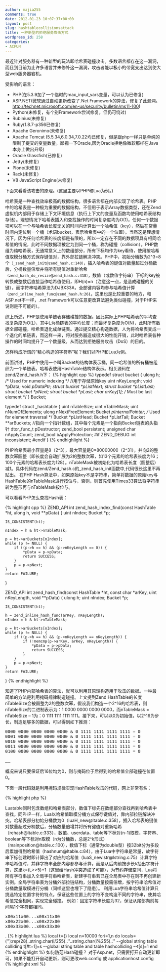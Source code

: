 ```yaml
---
author: majia255
comments: true
date: 2012-01-23 10:07:37+00:00
layout: post
slug: hashtablecollisionsattack
title: 一种新型的拒绝服务攻击方式
wordpress_id: 258
categories:
- ACFUN
---
```


最近针对服务器有一种新型的玩法即哈希表碰撞攻击。多数语言都存在这一漏洞，而且到目前为止许多语言并未修补这一漏洞，攻击者能以极小的带宽支出达到使大型web服务器宕机。

受影响的语言：

- PHP(在5.3.9加了一个临时的max_input_vars变量，可以认为已修复)
- ASP.NET(微软通过自动更新改变了.Net Framework的算法，修复了此漏洞。http://technet.microsoft.com/en-us/security/bulletin/ms11-100)
- Python(未修复，有个别Framework尝试修复，但仍可绕过)
- Rubinius(未修复)
- Ruby(1.8.7-p356已修复)
- Apache Geronimo(未修复)
- Apache Tomcat (5.5.34,6.0.34,7.0.22均已修复，但是跟php一样只是单纯的限制了提交的变量数量。鄙视一下Oracle,因为Oracle拒绝像微软那样在Java本身上做出升级)
- Oracle Glassfish(已修复)
- Jetty(未修复)
- Plone(未修复)
- Rack(未修复)
- V8 JavaScript Engine(未修复)


下面来看看该攻击的原理。(这里主要以PHP和Lua为例。)

哈希表是一种查找效率极高的数据结构，很多语言都在内部实现了哈希表。PHP中的哈希表是一种极为重要的数据结构，不但用于表示Array数据类型，还在Zend虚拟机内部用于存储上下文环境信息（执行上下文的变量及函数均使用哈希表结构存储）。理想情况下哈希表插入和查找操作的时间复杂度均为O(1)，任何一个数据项可以在一个与哈希表长度无关的时间内计算出一个哈希值（key），然后在常量时间内定位到一个桶（术语bucket，表示哈希表中的一个位置）。当然这是理想情况下，因为任何哈希表的长度都是有限的，所以一定存在不同的数据项具有相同哈希值的情况，此时不同数据项被定为到同一个桶，称为碰撞（collision）。PHP数组为纯哈希表，无通常意义上的数组部分，所有下标均作为key看待，使用按哈希值取模分桶方式保存键值对，靠外部拉链解决冲突。PHP中，初始分桶数为2^3=8个```（_zend_hash_init@zend_hash.c:140）```，插入哈希表的键值对数量超过分桶数后，分桶数量倍增并将所有键值对重新哈希```（zend_hash_do_resize@zend_hash.c:418）```，数值（或数值字符串）下标的key被转换成整数后直接当作哈希值使用，即H(n)=n（注意这一点，是造成碰撞的关键），而字符串哈希算法为DJBX33A，全部键内容均参与哈希值计算```（zend_inline_hash_func@zend_hash.h:261```，这里也是比较重要的地方，和ASP.net不一样，.net Framework可以任意更改算法避免类似碰撞，对于PHP来说则是不可能的）。

综上所述，PHP是使用单链表存储碰撞的数据，因此实际上PHP哈希表的平均查找复杂度为O(L)，其中L为桶链表的平均长度；而最坏复杂度为O(N)，此时所有数据全部碰撞，哈希表退化成单链表。通过提交精心构造数据，人为将哈希表变成一个退化的单链表，而这样一来，将对服务器造成很大的性能开销，此时哈希表各种操作的时间均提升了一个数量级，从而达到拒绝服务攻击（DoS）的目的。

怎样构成所谓的“精心构造的字符串”呢？我们以PHP和Lua为例。

前面讲过，PHP中使用一个叫Backet的结构体表示桶，同一哈希值的所有桶被组织为一个单链表。哈希表使用HashTable结构体表示。相关源码在zend/Zend_hash.h下：
{% highlight cpp %}
typedef struct bucket {
    ulong h;                        /* Used for numeric indexing */ //用于存储原始key
    uint nKeyLength;
    void *pData;
    void *pDataPtr;
    struct bucket \*pListNext;
    struct bucket \*pListLast;
    struct bucket \*pNext;
    struct bucket \*pLast;
    char arKey[1]; /* Must be last element */
} Bucket;
 
typedef struct _hashtable {
    uint nTableSize;
    uint nTableMask;
    uint nNumOfElements;
    ulong nNextFreeElement;
    Bucket *pInternalPointer;   /* Used for element traversal */
    Bucket *pListHead;
    Bucket *pListTail;
    Bucket *\*arBuckets; //指向一个指针数组，其中每个元素是一个指向Bucket链表的头指针
    dtor_func_t pDestructor;
    zend_bool persistent;
    unsigned char nApplyCount;
    zend_bool bApplyProtection;
#if ZEND_DEBUG
    int inconsistent;
#endif
} 
{% endhighlight %}

PHP哈希表最小容量是8（2^3），最大容量是0×80000000（2^31），并向2的整数次幂圆整（即长度会自动扩展为2的整数次幂，如13个元素的哈希表长度为16；100个元素的哈希表长度为128）。nTableMask被初始化为哈希表长度（圆整后）减1。具体代码在zend/Zend\_hash.c的\_zend\_hash\_init函数中,代码很长这里不再贴出。
在PHP Hash算法中，如果原始key不是字符串，简单将数据的原始key与HashTable的nTableMask进行按位与，否则，则首先使用Times33算法将字符串转为整形再与nTableMask按位与。

可以看看PHP怎么查找Hash表：

{% highlight cpp %}
ZEND_API int zend_hash_index_find(const HashTable *ht, ulong h, void **pData)
{
    uint nIndex;
    Bucket *p;
 
    IS_CONSISTENT(ht);
 
    nIndex = h & ht->nTableMask;
 
    p = ht->arBuckets[nIndex];
    while (p != NULL) {
        if ((p->h == h) && (p->nKeyLength == 0)) {
            *pData = p->pData;
            return SUCCESS;
        }
        p = p->pNext;
    }
    return FAILURE;
}
 
ZEND_API int zend_hash_find(const HashTable *ht, const char *arKey, uint nKeyLength, void **pData)
{
    ulong h;
    uint nIndex;
    Bucket *p;
 
    IS_CONSISTENT(ht);
 
    h = zend_inline_hash_func(arKey, nKeyLength);
    nIndex = h & ht->nTableMask;
 
    p = ht->arBuckets[nIndex];
    while (p != NULL) {
        if ((p->h == h) && (p->nKeyLength == nKeyLength)) {
            if (!memcmp(p->arKey, arKey, nKeyLength)) {
                *pData = p->pData;
                return SUCCESS;
            }
        }
        p = p->pNext;
    }
    return FAILURE;
}
{% endhighlight %}

知道了PHP内部哈希表的算法，就可以利用其原理构造用于攻击的数据。一种最简单的方法是利用掩码规律制造碰撞。上文提到Zend HashTable的长度nTableSize会被圆整为2的整数次幂，假设我们构造一个2^16的哈希表，则nTableSize的二进制表示为：1 0000 0000 0000 0000，而nTableMask = nTableSize – 1为：0 1111 1111 1111 1111。接下来，可以以0为初始值，以2^16为步长，制造足够多的数据，可以得到如下推测：

<pre>
0000 0000 0000 0000 0000 & 0 1111 1111 1111 1111 = 0
0001 0000 0000 0000 0000 & 0 1111 1111 1111 1111 = 0
0010 0000 0000 0000 0000 & 0 1111 1111 1111 1111 = 0
0011 0000 0000 0000 0000 & 0 1111 1111 1111 1111 = 0
0100 0000 0000 0000 0000 & 0 1111 1111 1111 1111 = 0

……
</pre>

概况来说只要保证后16位均为0，则与掩码位于后得到的哈希值全部碰撞在位置0。

下面一段代码就是利用掩码规律实现HashTable攻击的代码，网上非常有名：

{% highlight php %}
<?php
 
$size = pow(2, 16);
 
$startTime = microtime(true);
 
$array = array();
for ($key = 0, $maxKey = ($size - 1) \* $size; $key <= $maxKey; $key += $size) {
    $array[$key] = 0;
}
 
$endTime = microtime(true);
 
echo $endTime - $startTime, ' seconds', "n";
{% endhighlight %}

与之对比的有一段代码：

{% highlight php %}
<?php
 
$size = pow(2, 16);
 
$startTime = microtime(true);
 
$array = array();
for ($key = 0, $maxKey = ($size - 1) \* $size; $key <= $size; $key += 1) {
    $array[$key] = 0;
}
 
$endTime = microtime(true);
 
echo $endTime - $startTime, ' seconds', "n";
{% endhighlight %}

我没亲自测过他们的速度差别，但耗时肯定不是一个数量级的。

再来看看Lua:

> Luatable同时包含数组和哈希表部分，数值下标先在数组部分查找再到哈希表中查找。同PHP一样，Lua以哈希值取模分桶方式保存键值对，靠内部拉链解决冲突。哈希表部分初始分桶数为0（luaH_new@ltable.c:358），插入哈希表的键值对数量超过分桶数后，分桶数量倍增并将所有键值对重新哈希（rehash@ltable.c:333），数值、userdata、table等下标对(n-1)取模，字符串、boolean等下标对n取模（n为分桶数，总是2^k形式）（mainposition@ltable.c:100），数值下标（通常为double型）按32bit分为多段后累加得到哈希值（hashnum@ltable.c:84）。由于Lua中字符串是常量，故字符串下标创建时即计算出了对应的哈希值（luaS_newlstr@lstring.c:75）计算字符串哈希值时，并非字符串全部内容都参与计算，而是从后向前按步长k抽出字符计算，这里k=(L>>5)+1（这里给Hash冲突造成了可能），为节约存储空间，Lua将所有字符串加入全局字符串哈希表，新建字符串若已在全局表中存在则不再创建新实例。全局字符串表为分桶外部拉链结构，分桶数量按需倍增，按字符串哈希值对分桶数量取模进行分桶（同样这里也埋下了隐患）。

利用Lua字符串哈希值计算只挑选特定位置字符的特点，保证这些位置上的字符不变构造不同的字符串，使其哈希值完全相同，实现完全碰撞。

例如：固定字符串长度为32，保证从尾部向前每间隔1个字符都相同。

<pre>
x00x11x00...x00x11x00
x00x22x00...x00x22x00
x00x33x00...x00x33x00
</pre>

.

{% highlight lua %}
local t={}
local n=10000
fori=1,n do
    locals=(''):rep(28)..string.char(i/255)..''..string.char(i%255)..''
    --global string table colliding
    t[#t+1]=s
    --global string table and table hashcolliding
    --t[s]=1
end
{% endhighlight %}

如何防范Hash碰撞？

对于Asp.net，只需要打开自动更新即可，如果不能打开自动更新，则可更改web.config 或 applicationhost.config

{% highlight xml %}
<configuration>
  <system.web>
  <httpRuntime maxRequestLength="200”/>
  </system.web>
</configuration>
{% endhighlight %}

对于其他语言，尽快更新到最新版本如PHP 5.4有如下设置:

{% highlight php %}
- max_input_vars - specifies how many GET/POST/COOKIE input variables may be
  accepted. default value 1000.
{% endhighlight %}
